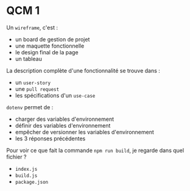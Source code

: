 # QCM 1

Un `wireframe`, c'est :
- un board de gestion de projet
- une maquette fonctionnelle
- le design final de la page
- un tableau

La description complète d'une fonctionnalité se trouve dans : 
- un `user-story`
- une `pull request`
- les spécifications d'un `use-case`

`dotenv` permet de :
- charger des variables d'environnement
- définir des variables d'environnement
- empêcher de versionner les variables d'environnement
- les 3 réponses précédentes

Pour voir ce que fait la commande `npm run build`, je regarde dans quel fichier ?
- `index.js`
- `build.js`
- `package.json`
